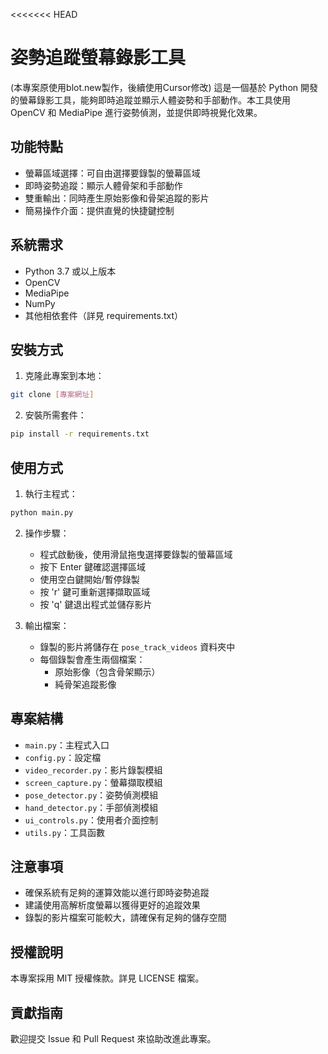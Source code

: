 <<<<<<< HEAD
# 姿勢追蹤螢幕錄影工具

(本專案原使用blot.new製作，後續使用Cursor修改)
這是一個基於 Python 開發的螢幕錄影工具，能夠即時追蹤並顯示人體姿勢和手部動作。本工具使用 OpenCV 和 MediaPipe 進行姿勢偵測，並提供即時視覺化效果。

## 功能特點

- 螢幕區域選擇：可自由選擇要錄製的螢幕區域
- 即時姿勢追蹤：顯示人體骨架和手部動作
- 雙重輸出：同時產生原始影像和骨架追蹤的影片
- 簡易操作介面：提供直覺的快捷鍵控制

## 系統需求

- Python 3.7 或以上版本
- OpenCV
- MediaPipe
- NumPy
- 其他相依套件（詳見 requirements.txt）

## 安裝方式

1. 克隆此專案到本地：
```bash
git clone [專案網址]
```

2. 安裝所需套件：
```bash
pip install -r requirements.txt
```

## 使用方式

1. 執行主程式：
```bash
python main.py
```

2. 操作步驟：
   - 程式啟動後，使用滑鼠拖曳選擇要錄製的螢幕區域
   - 按下 Enter 鍵確認選擇區域
   - 使用空白鍵開始/暫停錄製
   - 按 'r' 鍵可重新選擇擷取區域
   - 按 'q' 鍵退出程式並儲存影片

3. 輸出檔案：
   - 錄製的影片將儲存在 `pose_track_videos` 資料夾中
   - 每個錄製會產生兩個檔案：
     - 原始影像（包含骨架顯示）
     - 純骨架追蹤影像

## 專案結構

- `main.py`：主程式入口
- `config.py`：設定檔
- `video_recorder.py`：影片錄製模組
- `screen_capture.py`：螢幕擷取模組
- `pose_detector.py`：姿勢偵測模組
- `hand_detector.py`：手部偵測模組
- `ui_controls.py`：使用者介面控制
- `utils.py`：工具函數

## 注意事項

- 確保系統有足夠的運算效能以進行即時姿勢追蹤
- 建議使用高解析度螢幕以獲得更好的追蹤效果
- 錄製的影片檔案可能較大，請確保有足夠的儲存空間

## 授權說明

本專案採用 MIT 授權條款。詳見 LICENSE 檔案。

## 貢獻指南

歡迎提交 Issue 和 Pull Request 來協助改進此專案。